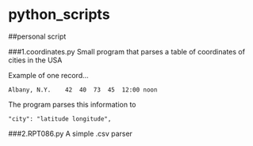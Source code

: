# python_scripts

##personal script

###1.coordinates.py
Small program that parses a table of coordinates of cities in the USA

Example of one record...
```
Albany, N.Y.	42	40	73	45	12:00 noon
```
The program parses this information to 
```
"city": "latitude longitude",
```

###2.RPT086.py
A simple .csv parser
